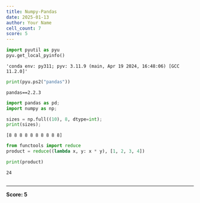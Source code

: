 ```yaml
---
title: Numpy-Pandas
date: 2025-01-13
author: Your Name
cell_count: 7
score: 5
---
```


```python
import pyutil as pyu
pyu.get_local_pyinfo()
```




    'conda env: py311; pyv: 3.11.9 (main, Apr 19 2024, 16:48:06) [GCC 11.2.0]'




```python
print(pyu.ps2("pandas"))
```

    pandas==2.2.3
    



```python
import pandas as pd;
import numpy as np;
```


```python
sizes = np.full((10), 8, dtype=int);    
print(sizes);
```

    [8 8 8 8 8 8 8 8 8 8]



```python
from functools import reduce
product = reduce((lambda x, y: x * y), [1, 2, 3, 4])
```


```python
print(product)
```

    24



```python

```


---
**Score: 5**